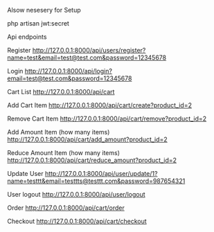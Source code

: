 Alsow nesesery for Setup

php artisan jwt:secret

Api endpoints

Register
http://127.0.0.1:8000/api/users/register?name=test&email=test@test.com&password=12345678

Login
http://127.0.0.1:8000/api/login?email=test@test.com&password=12345678

Cart List
http://127.0.0.1:8000/api/cart

Add Cart Item
http://127.0.0.1:8000/api/cart/create?product_id=2

Remove Cart Item
http://127.0.0.1:8000/api/cart/remove?product_id=2

Add Amount Item (how many items)
http://127.0.0.1:8000/api/cart/add_amount?product_id=2

Reduce Amount Item (how many items)
http://127.0.0.1:8000/api/cart/reduce_amount?product_id=2

Update User
http://127.0.0.1:8000/api/user/update/1?name=testtt&email=testtts@testtt.com&password=987654321

User logout
http://127.0.0.1:8000/api/user/logout

Order
http://127.0.0.1:8000/api/cart/order

Checkout
http://127.0.0.1:8000/api/cart/checkout
